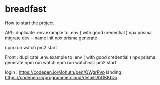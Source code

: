 # breadfast

How to start the project

API :
duplicate .env.example to .env ( with good credential )
npx prisma migrate dev --name init
npx prisma generate

npm run watch
pm2 start

Front :
duplicate .env.example to .env ( with good credential )
npx prisma generate
npm run watch
npm run watch:ssr
pm2 start

login : https://codepen.io/Mohuth/pen/QWgrPvp
landing : https://codepen.io/programmercloud/details/bGKKbzx
